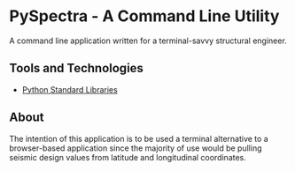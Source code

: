 # PySpectra - A Command Line Utility
A command line application written for a terminal-savvy structural engineer.


## Tools and Technologies
- [Python Standard Libraries](https://python.org)


## About
The intention of this application is to be used a terminal alternative to a
browser-based application since the majority of use would be pulling seismic
design values from latitude and longitudinal coordinates.

